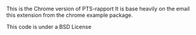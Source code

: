 This is the Chrome version of PTS-rapport
It is base heavily on the email this extension 
from the chrome example package.

This code is under a BSD License

